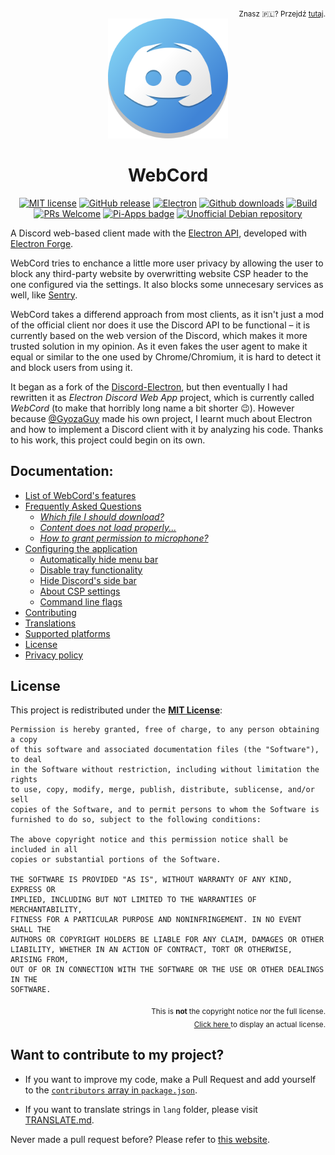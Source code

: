 <!--                 Now featuring: Notepad-friendly comments! <3                      -->
<div align='right'>
<sub>
  Znasz 🇵🇱? Przejdź <a href='pl/Readme.md'>tutaj</a>.
</sub> <br>
</div>
<div align='center'>
<a href='https://github.com/SpacingBat3/WebCord'> <img src='../sources/assets/icons/app.png' width='192px'> </a>
<h1>WebCord</h1>

<!--
                                 ______________________
                                /                      \ Art by SpacingBat3
                                |                      | (IT'S NOT STOLEN :P)
                                |                      |
                                |     /--\____/--\     |
                                |    /   _    _   \    |
                                |   /   (_)  (_)   \   |
                                |  |     ______     |  |
                                |   \___/      \___/   |
                                |                      |
                                |                 \    |
                                \__________________\   |
                                                    \  |
                                                      \|
                                                        
						     
————————————————————————————————————— W e b C o r d —————————————————————————————————————

		         MIT • Electron • Pull Request Welcome • Pi Apps • Debian Repository
-->

[![MIT license](https://img.shields.io/github/license/SpacingBat3/WebCord?label=License)](../LICENSE)
[![GitHub release](https://img.shields.io/github/release/SpacingBat3/electron-discord-webapp.svg?label=Release)](https://github.com/SpacingBat3/WebCord/tags)
[![Electron](https://img.shields.io/github/package-json/dependency-version/SpacingBat3/WebCord/dev/electron?color=%236CB2BF&label=Electron)](https://www.electronjs.org/)
[![Github downloads](https://img.shields.io/github/downloads/SpacingBat3/electron-discord-webapp/total.svg?label=Downloads&color=%236586B3)](https://github.com/SpacingBat3/releases)
[![Build](https://img.shields.io/github/workflow/status/SpacingBat3/WebCord/Run%20tests?label=Build&logo=github)](../../../actions/workflows/build.yml)
[![PRs Welcome](https://img.shields.io/badge/Pull%20requests-welcome-brightgreen.svg)](#want-to-contribute-to-my-project)
[![Pi-Apps badge](https://badgen.net/badge/Pi-Apps%3F/Yes!/c51a4a?icon=https://raw.githubusercontent.com/Botspot/pi-apps/master/icons/vector/logo.svg)](https://github.com/Botspot/pi-apps)
[![Unofficial Debian repository](https://img.shields.io/endpoint?url=https%3A%2F%2Frunkit.io%2Fspacingbat3%2Fwebcord-debian-badge%2Fbranches%2Fmaster)](https://itai-nelken.github.io/Webcord_debian-repo/)
</div>

<!-- ———————————————————————————————————————————————————————————————————————————————— -->

A Discord web-based client made with the [Electron API](https://github.com/electron/electron),
developed with [Electron Forge](https://github.com/electron-userland/electron-forge).

WebCord tries to enchance a little more user privacy by allowing the user to block any
third-party website by overwritting website CSP header to the one configured via the settings.
It also blocks some unnecesary services as well, like [Sentry](https://sentry.io).

WebCord takes a differend approach from most clients, as it isn't just a mod of the official
client nor does it use the Discord API to be functional – it is currently based on the web
version of the Discord, which makes it more trusted solution in my opinion. As it even fakes
the user agent to make it equal or similar to the one used by Chrome/Chromium, it is hard to
detect it and block users from using it.

It began as a fork of the [Discord-Electron](https://github.com/GyozaGuy/Discord-Electron),
but then eventually I had rewritten it as *Electron Discord Web App* project, which is
currently called *WebCord* (to make that horribly long name a bit shorter 😉). However
because [@GyozaGuy](https://github.com/GyozaGuy) made his own project, I learnt much about
Electron and how to implement a Discord client with it by analyzing his code. Thanks to his work,
this project could begin on its own.

## Documentation:
- [List of WebCord's features](Features.md)
- [Frequently Asked Questions](FAQ.md)
  - *[Which file I should download?](FAQ.md#1-which-file-i-should-download)*
  - *[Content does not load properly...](FAQ.md#2-imagevideocontent-does-not-load-properly-is-there-anything-i-can-do-about-it)*
  - *[How to grant permission to microphone?](FAQ.md#3-how-to-get-a-microphone-permission-for-webcord)*
- [Configuring the application](Settings.md)
  - [Automatically hide menu bar](Settings.md#auto-hide-menu-bar)
  - [Disable tray functionality](Settings.md#disable-tray)
  - [Hide Discord's side bar](Settings.md#hide-side-bar)
  - [About CSP settings](Settings.md#content-security-policy-settings)
  - [Command line flags](Settings.md#cli-flags)
- [Contributing](Contributing.md)
- [Translations](Translate.md)
- [Supported platforms](Support.md)
- [License](../LICENSE)
- [Privacy policy](Privacy.md)

## License
This project is redistributed under the **[MIT License](../LICENSE)**:

	Permission is hereby granted, free of charge, to any person obtaining a copy
	of this software and associated documentation files (the "Software"), to deal
	in the Software without restriction, including without limitation the rights
	to use, copy, modify, merge, publish, distribute, sublicense, and/or sell
	copies of the Software, and to permit persons to whom the Software is
	furnished to do so, subject to the following conditions:

	The above copyright notice and this permission notice shall be included in all
	copies or substantial portions of the Software.

	THE SOFTWARE IS PROVIDED "AS IS", WITHOUT WARRANTY OF ANY KIND, EXPRESS OR
	IMPLIED, INCLUDING BUT NOT LIMITED TO THE WARRANTIES OF MERCHANTABILITY,
	FITNESS FOR A PARTICULAR PURPOSE AND NONINFRINGEMENT. IN NO EVENT SHALL THE
	AUTHORS OR COPYRIGHT HOLDERS BE LIABLE FOR ANY CLAIM, DAMAGES OR OTHER
	LIABILITY, WHETHER IN AN ACTION OF CONTRACT, TORT OR OTHERWISE, ARISING FROM,
	OUT OF OR IN CONNECTION WITH THE SOFTWARE OR THE USE OR OTHER DEALINGS IN THE
	SOFTWARE.

<div align=right>

<sub> This is <strong> not </strong> the copyright notice nor the full license. </sub> <br>
<sub> <a href='../LICENSE'> Click here </a> to display an actual license. </sub>

</div>

## Want to contribute to my project?

- If you want to improve my code, make a Pull Request and add yourself to the 
  [`contributors` array in `package.json`](https://docs.npmjs.com/cli/v7/configuring-npm/package-json#people-fields-author-contributors).

- If you want to translate strings in `lang` folder, please visit
  [TRANSLATE.md](Translate.md).

Never made a pull request before? Please refer to [this website](https://makeapullrequest.com/).
